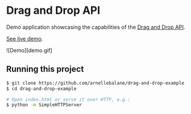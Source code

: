 # Drag and Drop API

Demo application showcasing the capabilities of the [Drag and Drop API][1].

[See live demo][2].

![Demo][demo.gif]


## Running this project

```bash
$ git clone https://github.com/arnellebalane/drag-and-drop-example
$ cd drag-and-drop-example

# Open index.html or serve it over HTTP, e.g.:
$ python -m SimpleHTTPServer
```

[1]: https://developer.mozilla.org/en-US/docs/Web/API/HTML_Drag_and_Drop_API
[2]: https://drag-and-drop-example.arnelle.me
